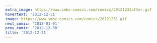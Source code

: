 ```yaml
---
extra_image: https://www.smbc-comics.com/comics/20121231after.gif
hovertext: '2012-12-31'
image: https://www.smbc-comics.com/comics/20121231.gif
next_comic: '2013-01-01'
prev_comic: '2012-12-30'
title: '2012-12-31'
---
```


